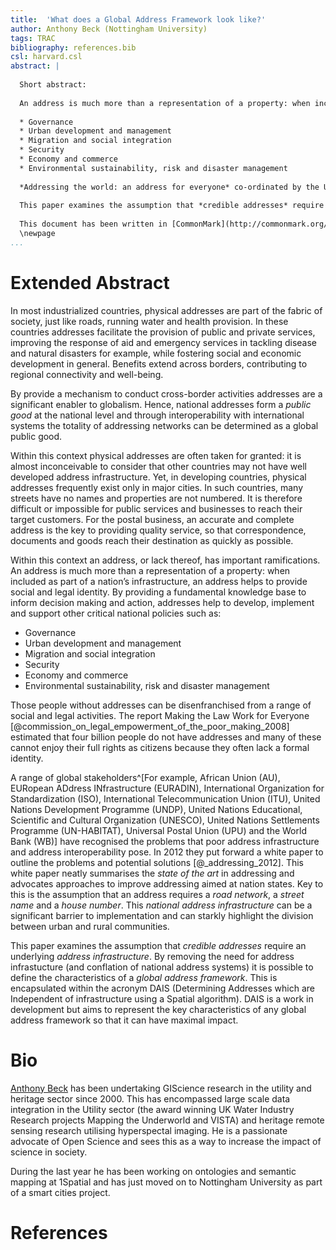 ```yaml
---
title:  'What does a Global Address Framework look like?'
author: Anthony Beck (Nottingham University)
tags: TRAC
bibliography: references.bib
csl: harvard.csl
abstract: |
  
  Short abstract:
  
  An address is much more than a representation of a property: when included as part of a nation’s infrastructure, an address helps to provide social and legal identity. By providing a fundamental knowledge base to inform decision making and action, addresses help to develop, implement and support other critical national policies such as:
  
  * Governance
  * Urban development and management
  * Migration and social integration
  * Security
  * Economy and commerce
  * Environmental sustainability, risk and disaster management
  
  *Addressing the world: an address for everyone* co-ordinated by the Universal Postal Union documents in detail the problems that poor address infrastructure and address interoperability pose. As part of the solution this white paper neatly summarises the *state of the art* in addressing and advocates approaches to improve addressing aimed at nation states. Key to this is the assumption that an address requires a *road network*, a *street name* and a *house number*. This *national address infrastructure* can be a significant barrier to implementation and can starkly highlight the division between urban and rural communities. 
  
  This paper examines the assumption that *credible addresses* require an underlying *address infrastructure*. By removing the need for address infrastucture (and conflation of national address systems) it is possible to define the characteristics of a *global address framework*. This is encapsulated within the acronym DAIS (Determining Addresses which are Independent of infrastructure using a Spatial algorithm). DAIS is a work in development but aims to represent the key characteristics of any global address framework so that it can have maximal impact. 
  
  This document has been written in [CommonMark](http://commonmark.org/): an unambiguous implementation of Markdown for scholarly writing.
  \newpage
...
```



# Extended Abstract

In most industrialized countries, physical addresses are part of the fabric of society, just like roads, running water and health provision. In these countries addresses facilitate the provision of public and private services, improving the response of aid and emergency services in tackling disease and natural disasters for example, while fostering social and economic development in general. Benefits extend across borders, contributing to regional connectivity and well-being. 

By provide a mechanism to conduct cross-border activities addresses are a significant enabler to globalism. Hence, national addresses form a *public good* at the national level and through interoperability with international systems the totality of addressing networks can be determined as a global public good. 

Within this context physical addresses are often taken for granted: it is almost inconceivable to consider that other countries may not have well developed address infrastructure. Yet, in developing countries, physical addresses frequently exist only in major cities. In such countries, many streets have no names and properties are not numbered. It is therefore difficult or impossible for public services and businesses to reach their target customers. For the postal business, an accurate and complete address is the key to providing quality service, so that correspondence, documents and goods reach their destination as quickly as possible.

Within this context an address, or lack thereof, has important ramifications. An address is much more than a representation of a property: when included as part of a nation’s infrastructure, an address helps to provide social and legal identity. By providing a fundamental knowledge base to inform decision making and action, addresses help to develop, implement and support other critical national policies such as:

* Governance
* Urban development and management
* Migration and social integration
* Security
* Economy and commerce
* Environmental sustainability, risk and disaster management

Those people without addresses can be disenfranchised from a range of social and legal activities. The report Making the Law Work for Everyone [@commission_on_legal_empowerment_of_the_poor_making_2008] estimated that four billion people do not have addresses and many of these cannot enjoy their full rights as citizens because they often lack a formal identity. 

A range of global stakeholders^[For example, African Union (AU), EURopean ADdress INfrastructure (EURADIN), International Organization for Standardization (ISO), International Telecommunication Union (ITU), United Nations Development Programme (UNDP), United Nations Educational, Scientific and Cultural Organization (UNESCO), United Nations Settlements Programme (UN-HABITAT), Universal Postal Union (UPU) and the World Bank (WB)] have recognised the problems that poor address infrastructure and address interoperability pose. In 2012 they put forward a white paper to outline the problems and potential solutions [@_addressing_2012]. This white paper neatly summarises the *state of the art* in addressing and advocates approaches to improve addressing aimed at nation states. Key to this is the assumption that an address requires a *road network*, a *street name* and a *house number*. This *national address infrastructure* can be a significant barrier to implementation and can starkly highlight the division between urban and rural communities. 

This paper examines the assumption that *credible addresses* require an underlying *address infrastructure*. By removing the need for address infrastucture (and conflation of national address systems) it is possible to define the characteristics of a *global address framework*. This is encapsulated within the acronym DAIS (Determining Addresses which are Independent of infrastructure using a Spatial algorithm). DAIS is a work in development but aims to represent the key characteristics of any global address framework so that it can have maximal impact. 

# Bio

[Anthony Beck](http://orcid.org/0000-0002-2991-811X) has been undertaking GIScience research in the utility and heritage sector since 2000. This has encompassed large scale data integration in the Utility sector (the award winning UK Water Industry Research projects Mapping the Underworld and VISTA) and heritage remote sensing research utilising hyperspectal imaging. He is a passionate advocate of Open Science and sees this as a way to increase the impact of science in society. 

During the last year he has been working on ontologies and semantic mapping at 1Spatial and has just moved on to Nottingham University as part of a smart cities project.


# References

